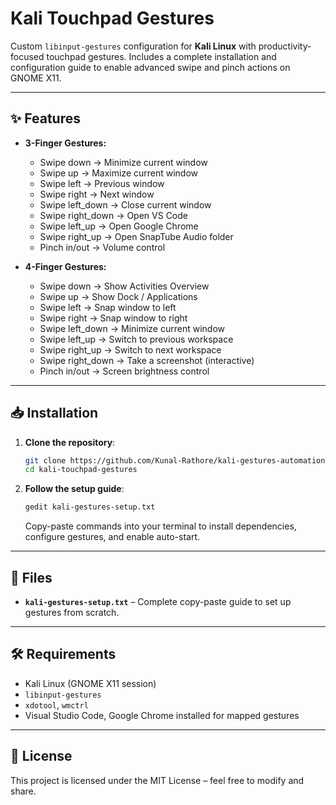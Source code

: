# Kali Touchpad Gestures

Custom `libinput-gestures` configuration for **Kali Linux** with productivity-focused touchpad gestures.
Includes a complete installation and configuration guide to enable advanced swipe and pinch actions on GNOME X11.

---

## ✨ Features
- **3-Finger Gestures:**
  - Swipe down → Minimize current window
  - Swipe up → Maximize current window
  - Swipe left → Previous window
  - Swipe right → Next window
  - Swipe left_down → Close current window
  - Swipe right_down → Open VS Code
  - Swipe left_up → Open Google Chrome
  - Swipe right_up → Open SnapTube Audio folder
  - Pinch in/out → Volume control

- **4-Finger Gestures:**
  - Swipe down → Show Activities Overview
  - Swipe up → Show Dock / Applications
  - Swipe left → Snap window to left
  - Swipe right → Snap window to right
  - Swipe left_down → Minimize current window
  - Swipe left_up → Switch to previous workspace
  - Swipe right_up → Switch to next workspace
  - Swipe right_down → Take a screenshot (interactive)
  - Pinch in/out → Screen brightness control

---

## 📥 Installation

1. **Clone the repository**:
   ```bash
   git clone https://github.com/Kunal-Rathore/kali-gestures-automation.git
   cd kali-touchpad-gestures
   ```

2. **Follow the setup guide**:
   ```bash
   gedit kali-gestures-setup.txt
   ```
   Copy-paste commands into your terminal to install dependencies, configure gestures, and enable auto-start.

---

## 📂 Files
- **`kali-gestures-setup.txt`** – Complete copy-paste guide to set up gestures from scratch.

---

## 🛠 Requirements
- Kali Linux (GNOME X11 session)
- `libinput-gestures`
- `xdotool`, `wmctrl`
- Visual Studio Code, Google Chrome installed for mapped gestures

---

## 📜 License
This project is licensed under the MIT License – feel free to modify and share.
